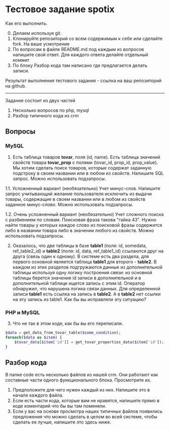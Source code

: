 # Тестовое задание spotix

Как его выполнить.

0. Делаем используя git.
1. Клонируйте репозиторий со всем содержимым к себе или сделайте fork. На ваше усмотрение
2. По вопросам в файле README.md под каждым из вопросов напишите свой ответ.
      Для каждого ответа делайте отдельный коммит
3. По блоку Разбор кода там написано где предлагается делать записи.

Результат выполнения тестового задания - ссылка на ваш репозиторий на github.

***

Задание состоит из двух частей
1. Несколько вопросов по php, mysql
2. Разбор типичного кода из crm

## Вопросы

### MySQL

1. Есть таблица товаров **tovar**, поля (id, name). Есть таблица значений свойств товара **tovar_prop** с полями (tovar_id, prop_id, prop_value).
Мы хотим сделать поиск товаров, которые содержат заданную подстроку в своем названии или в любом из свойств. Напишите SQL запрос. Можно использовать подзапросы.

1.1. Усложненный вариант (необязательно)
Учет минус-слов. Напишите запрос учитывающий желание пользователя исключить из выдачи товары, содержащие в своем названии или в любом из свойств заданное минус-слово. Можно использовать подзапросы.

1.2. Очень усложненный вариант (необязательно)
Учет сложного поиска с разбиением по словам. Поисковая фраза такова "гайка 43". Нужно найти товары у которых каждое слово из поисковой фразы содержится либо в названии товара либо в значении любого из свойств. Можно использовать подзапросы.

2. Оказалось, что две таблицы в базе **table1** (поля: id, somedata, ref_table2_id) и **table2** (поля: id, data, ref_table1_id) ссылаются друг на друга (связь один к одному). В системе есть два раздела, для первого основной является таблица **table1** для второго - **table2**.
В каждом из этих разделов подгружаются данные из дополнительной таблицы используя одну логику построения связи: из основной таблицы берется значение id записи в дополнительной и в дополнительной таблице ищется запись с этим id.
Оператор обнаружил, что нарушена логика связи данных. Для определенной записи **table1** есть ссылка на запись в **table2**. А в **table2** нет ссылки на эту запись из table1.
Как бы вы исправляли эту ситуацию?

### PHP и MySQL
3. Что не так в этом коде, как бы вы его переписали.
```php
$data = get_data_from_tovar_table($some_condition);  					// внутри функции SQL запрос к таблице товаров для выборки
foreach($data as $item) {
    $tovar_data[$item['id']] = get_tovar_properties_data($item['id']);	// внутри функции SQL запрос к таблице свойств товаров
}
```

## Разбор кода

В папке code есть несколько файлов из нашей crm. Они работают как составные части одного функционального блока. Просмотрите их. 
1. Предположите для чего нужен каждый из них. Напишите это в начале каждого файла.
2. Если есть части кода, которые вам не нравятся, напишите прямо в коде коментарий что бы вы там поменяли.
3. Если у вас на основе просмотра наших типичных файлов появились предложения что можно сделать в целом во всей системе, чтобы сделать ее лучше, напишите это здесь ниже.


